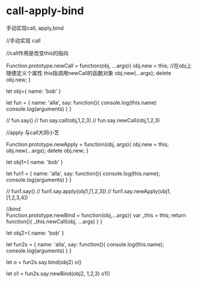 # call-apply-bind
手动实现call, apply,bind


//手动实现 call

//call作用是改变this的指向


Function.prototype.newCall = function(obj, ...args){
    obj.new  = this; //在obj上随便定义个属性   this指调用newCall的函数对象
    obj.new(...args);
    delete obj.new;
}


let obj={
    name: 'bob'
}

let fun = {
    name: 'alla',
    say: function(){
        console.log(this.name)
        console.log(arguments)
    }
}

// fun.say()
// fun.say.call(obj,1,2,3)
// fun.say.newCall(obj,1,2,3)



//apply   与call大同小艺


Function.prototype.newApply = function(obj, args){
    obj.new = this;
    obj.new(...args);
    delete obj.new;
}

let obj1={
    name: 'bob'
}

let fun1 = {
    name: 'alla',
    say: function(){
        console.log(this.name);
        console.log(arguments)
    }
}

// fun1.say()
// fun1.say.apply(obj1,[1,2,3])
// fun1.say.newApply(obj1,[1,2,3,4])

//bind  
Function.prototype.newBind = function(obj,...args){
    var _this = this;
    return function(){
        _this.newCall(obj, ...args)
    }
}

let obj2={
    name: 'bob'
}

let fun2s = {
    name: 'alla',
    say: function(){
        console.log(this.name);
        console.log(arguments)
    }
}

let o = fun2s.say.bind(obj2)
o()

let o1 = fun2s.say.newBind(obj2, 1,2,3)
o1()
